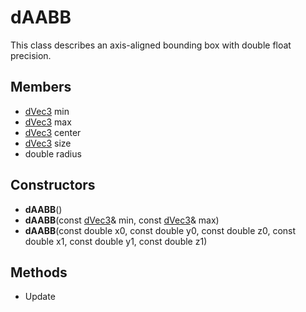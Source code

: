 # dAABB #
This class describes an axis-aligned bounding box with double float precision.

## Members ##
- [dVec3](dVec3.md) min
- [dVec3](dVec3.md) max
- [dVec3](dVec3.md) center
- [dVec3](dVec3.md) size
- double radius

## Constructors ##
- **dAABB**()
- **dAABB**(const [dVec3](dVec3.md)& min, const [dVec3](dVec3.md)& max)
- **dAABB**(const double x0, const double y0, const double z0, const double x1, const double y1, const double z1)

## Methods ##
- Update